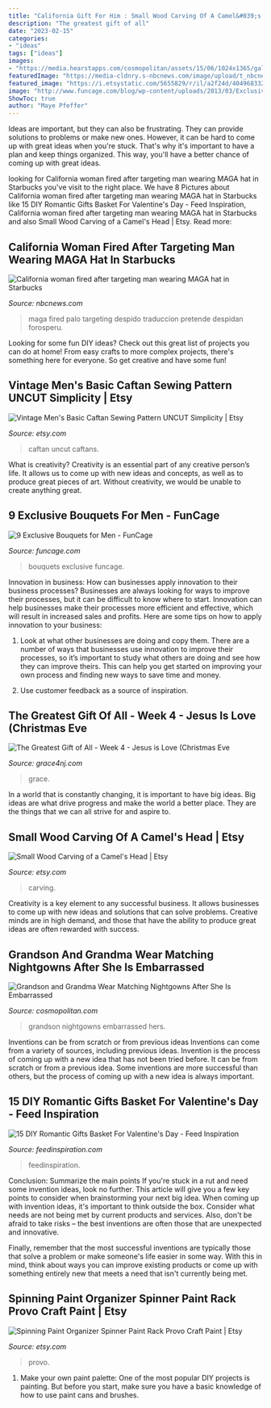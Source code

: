 ```yaml
---
title: "California Gift For Him : Small Wood Carving Of A Camel&#039;s Head"
description: "The greatest gift of all"
date: "2023-02-15"
categories:
- "ideas"
tags: ["ideas"]
images:
- "https://media.hearstapps.com/cosmopolitan/assets/15/06/1024x1365/gallery_nrm_1422975233-jfcb5rj.jpg?width=480&amp;auto=webp&amp;optimize=medium"
featuredImage: "https://media-cldnry.s-nbcnews.com/image/upload/t_nbcnews-fp-1200-630,f_auto,q_auto:best/newscms/2019_14/2810126/190404-victor-maga-hat-al-1001.jpg"
featured_image: "https://i.etsystatic.com/5655829/r/il/a2f24d/404968332/il_1588xN.404968332_pjr2.jpg"
image: "http://www.funcage.com/blog/wp-content/uploads/2013/03/Exclusive-Bouquets-for-Men-003.jpg"
ShowToc: true
author: "Maye Pfeffer"
---
```



Ideas are important, but they can also be frustrating. They can provide solutions to problems or make new ones. However, it can be hard to come up with great ideas when you're stuck. That's why it's important to have a plan and keep things organized. This way, you'll have a better chance of coming up with great ideas.

	

		
looking for California woman fired after targeting man wearing MAGA hat in Starbucks you've visit to the right place. We have 8 Pictures about California woman fired after targeting man wearing MAGA hat in Starbucks like 15 DIY Romantic Gifts Basket For Valentine&#039;s Day - Feed Inspiration, California woman fired after targeting man wearing MAGA hat in Starbucks and also Small Wood Carving of a Camel&#039;s Head | Etsy. Read more:
		
    
## California Woman Fired After Targeting Man Wearing MAGA Hat In Starbucks

<img loading=lazy src="https://media-cldnry.s-nbcnews.com/image/upload/t_nbcnews-fp-1200-630,f_auto,q_auto:best/newscms/2019_14/2810126/190404-victor-maga-hat-al-1001.jpg" onerror="this.onerror=null;this.src='https://tse4.mm.bing.net/th?id=OIP.XQiWQEbjaCZuWGEs_AmE3AHaD4&amp;pid=15.1';" alt="California woman fired after targeting man wearing MAGA hat in Starbucks">

_Source: nbcnews.com_

>maga fired palo targeting despido traduccion pretende despidan forosperu. 

	

Looking for some fun DIY ideas? Check out this great list of projects you can do at home! From easy crafts to more complex projects, there's something here for everyone. So get creative and have some fun!

    
## Vintage Men&#039;s Basic Caftan Sewing Pattern UNCUT Simplicity | Etsy

<img loading=lazy src="https://i.etsystatic.com/5655829/r/il/a2f24d/404968332/il_1588xN.404968332_pjr2.jpg" onerror="this.onerror=null;this.src='https://tse1.mm.bing.net/th?id=OIP.k66kBH6hlQohlNX0cWEAEAHaRt&amp;pid=15.1';" alt="Vintage Men&#039;s Basic Caftan Sewing Pattern UNCUT Simplicity | Etsy">

_Source: etsy.com_

>caftan uncut caftans. 

	

What is creativity?
Creativity is an essential part of any creative person’s life. It allows us to come up with new ideas and concepts, as well as to produce great pieces of art. Without creativity, we would be unable to create anything great.

    
## 9 Exclusive Bouquets For Men - FunCage

<img loading=lazy src="http://www.funcage.com/blog/wp-content/uploads/2013/03/Exclusive-Bouquets-for-Men-003.jpg" onerror="this.onerror=null;this.src='https://tse2.mm.bing.net/th?id=OIP.vBYvMEC6uSs-OIzvkYrhIgHaMa&amp;pid=15.1';" alt="9 Exclusive Bouquets for Men - FunCage">

_Source: funcage.com_

>bouquets exclusive funcage. 

	

Innovation in business: How can businesses apply innovation to their business processes?
Businesses are always looking for ways to improve their processes, but it can be difficult to know where to start. Innovation can help businesses make their processes more efficient and effective, which will result in increased sales and profits. Here are some tips on how to apply innovation to your business: 
1. Look at what other businesses are doing and copy them. There are a number of ways that businesses use innovation to improve their processes, so it’s important to study what others are doing and see how they can improve theirs. This can help you get started on improving your own process and finding new ways to save time and money. 

2. Use customer feedback as a source of inspiration.

    
## The Greatest Gift Of All - Week 4 - Jesus Is Love (Christmas Eve

<img loading=lazy src="https://www.grace4nj.com/wp-content/uploads/2016/12/JesusIsLove.jpg" onerror="this.onerror=null;this.src='https://tse1.mm.bing.net/th?id=OIP.Wqr8gS9-nLsFuSlw19bOjQHaKc&amp;pid=15.1';" alt="The Greatest Gift of All - Week 4 - Jesus is Love (Christmas Eve">

_Source: grace4nj.com_

>grace. 

	

In a world that is constantly changing, it is important to have big ideas. Big ideas are what drive progress and make the world a better place. They are the things that we can all strive for and aspire to.

    
## Small Wood Carving Of A Camel&#039;s Head | Etsy

<img loading=lazy src="https://i.etsystatic.com/8842070/r/il/ddfa18/545061083/il_fullxfull.545061083_dyns.jpg" onerror="this.onerror=null;this.src='https://tse4.mm.bing.net/th?id=OIP.-5Ku4cNd6uMC7dyzg_T5zgHaJ6&amp;pid=15.1';" alt="Small Wood Carving of a Camel&#039;s Head | Etsy">

_Source: etsy.com_

>carving. 

	

Creativity is a key element to any successful business. It allows businesses to come up with new ideas and solutions that can solve problems. Creative minds are in high demand, and those that have the ability to produce great ideas are often rewarded with success.

    
## Grandson And Grandma Wear Matching Nightgowns After She Is Embarrassed

<img loading=lazy src="https://media.hearstapps.com/cosmopolitan/assets/15/06/1024x1365/gallery_nrm_1422975233-jfcb5rj.jpg?width=480&amp;auto=webp&amp;optimize=medium" onerror="this.onerror=null;this.src='https://tse4.mm.bing.net/th?id=OIP.8rsGsn_-aWp8k41SHO8exQHaJ4&amp;pid=15.1';" alt="Grandson and Grandma Wear Matching Nightgowns After She Is Embarrassed">

_Source: cosmopolitan.com_

>grandson nightgowns embarrassed hers. 

	

Inventions can be from scratch or from previous ideas
Inventions can come from a variety of sources, including previous ideas. Invention is the process of coming up with a new idea that has not been tried before. It can be from scratch or from a previous idea. Some inventions are more successful than others, but the process of coming up with a new idea is always important.

    
## 15 DIY Romantic Gifts Basket For Valentine&#039;s Day - Feed Inspiration

<img loading=lazy src="https://www.feedinspiration.com/wp-content/uploads/2017/01/Romantic-Valentines-Day-Gifts-for-Him.jpg" onerror="this.onerror=null;this.src='https://tse3.mm.bing.net/th?id=OIP.hfXVpLIR0k6h4_TtaSB1-wHaLH&amp;pid=15.1';" alt="15 DIY Romantic Gifts Basket For Valentine&#039;s Day - Feed Inspiration">

_Source: feedinspiration.com_

>feedinspiration. 

	

Conclusion: Summarize the main points
If you're stuck in a rut and need some invention ideas, look no further. This article will give you a few key points to consider when brainstorming your next big idea.
When coming up with invention ideas, it's important to think outside the box. Consider what needs are not being met by current products and services. Also, don't be afraid to take risks – the best inventions are often those that are unexpected and innovative.

Finally, remember that the most successful inventions are typically those that solve a problem or make someone's life easier in some way. With this in mind, think about ways you can improve existing products or come up with something entirely new that meets a need that isn't currently being met.

    
## Spinning Paint Organizer Spinner Paint Rack Provo Craft Paint | Etsy

<img loading=lazy src="https://i.etsystatic.com/12236048/r/il/a6e7b3/2036174370/il_fullxfull.2036174370_thaj.jpg" onerror="this.onerror=null;this.src='https://tse3.mm.bing.net/th?id=OIP.ac38oA5Np3IyDK_t5PmRlgHaJ4&amp;pid=15.1';" alt="Spinning Paint Organizer Spinner Paint Rack Provo Craft Paint | Etsy">

_Source: etsy.com_

>provo. 

	

1. Make your own paint palette: One of the most popular DIY projects is painting. But before you start, make sure you have a basic knowledge of how to use paint cans and brushes.

